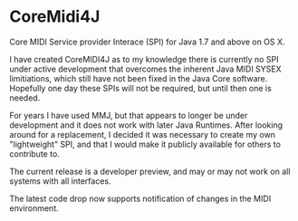 # CoreMidi4J
Core MIDI Service provider Interace (SPI) for Java 1.7 and above on OS X.

I have created CoreMIDI4J as to my knowledge there is currently no SPI under active development that overcomes the inherent Java MIDI SYSEX limitiations, which still have not been fixed in the Java Core software. Hopefully one day these SPIs will not be required, but until then one is needed.

For years I have used MMJ, but that appears to longer be under development and it does not work with later Java Runtimes. After looking around for a replacement, I decided it was necessary to create my own "lightweight" SPI, and that I would make it publicly available for others to contribute to.

The current release is a developer preview, and may or may not work on all systems with all interfaces. 

The latest code drop now supports notification of changes in the MIDI environment.
